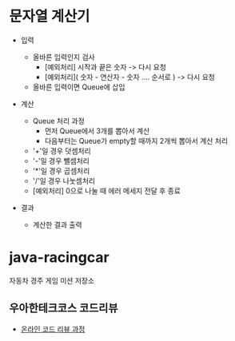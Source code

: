 # 문자열 계산기

- 입력
    + 올바른 입력인지 검사
        - [예외처리] 시작과 끝은 숫자 -> 다시 요청
        - [예외처리]( 숫자 - 연산자 - 숫자 .... 순서로 ) -> 다시 요청
    + 올바른 입력이면 Queue에 삽입
    
- 계산
    + Queue 처리 과정
        + 먼저 Queue에서 3개를 뽑아서 계산
        + 다음부터는 Queue가 empty할 때까지 2개씩 뽑아서 계산 처리
    + '+'일 경우 덧셈처리
    + '-'일 경우 뺄셈처리
    + '*'일 경우 곱셈처리
    + '/'일 경우 나눗셈처리   
    + [예외처리] 0으로 나눌 때 에러 메세지 전달 후 종료
 
- 결과
    + 계산한 결과 출력

# java-racingcar
자동차 경주 게임 미션 저장소

## 우아한테크코스 코드리뷰
* [온라인 코드 리뷰 과정](https://github.com/woowacourse/woowacourse-docs/blob/master/maincourse/README.md)